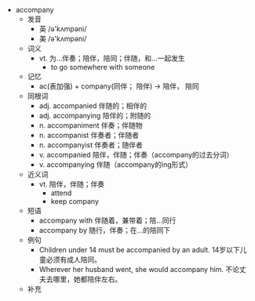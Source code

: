 - accompany
  - 发音
    - 英 /ə'kʌmpəni/
    - 美 /ə'kʌmpəni/
  - 词义
    - vt. 为…伴奏；陪伴，陪同；伴随，和…一起发生
      - to go somewhere with someone
  - 记忆
    - ac(表加强) + company(同伴； 陪伴) → 陪伴， 陪同
  - 同根词
    - adj. accompanied 伴随的；相伴的
    - adj. accompanying 陪伴的；附随的
    - n. accompaniment 伴奏；伴随物
    - n. accompanist 伴奏者；伴随者
    - n. accompanyist 伴奏者；随伴者
    - v. accompanied 陪伴，伴随；伴奏（accompany的过去分词）
    - v. accompanying 伴随（accompany的ing形式）
  - 近义词
    - vt. 陪伴，伴随；伴奏
      - attend
      - keep company
  - 短语
    - accompany with 伴随着，兼带着；陪…同行
    - accompany by 随行，伴奏；在…的陪同下
  - 例句
    - Children under 14 must be accompanied by an adult. 14岁以下儿童必须有成人陪同。
    - Wherever her husband went, she would accompany him. 不论丈夫去哪里，她都陪伴左右。
  - 补充